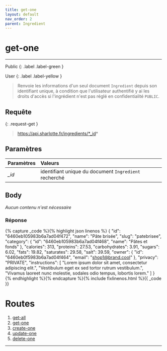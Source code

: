 ```yaml
---
title: get-one
layout: default
nav_order: 2
parent: Ingredient
---
```


<!-- DÉBUT DE LA ROUTE -->
# get-one
----

Public
{: .label .label-green }

User
{: .label .label-yellow }

> Renvoie les informations d'un seul document `Ingredient` depuis son identifiant unique, à condition que l'utilisateur authentifié y ai les droits d'accès si l'ingrédient n'est pas réglé en confidentialité `PUBLIC`.


## Requête

{: .request-get }
> https://api.sharlotte.fr/ingredients/*_id*

## Paramètres

| Paramètres | Valeurs                                               |
|:-----------|:------------------------------------------------------|
| *_id*      | identifiant unique du document `Ingredient` recherché |

## Body
*Aucun contenu n'est nécessaire*

### Réponse
{% capture _code %}{% highlight json linenos %}
{
    "id": "6460eb105983b6a7ad04f472",
    "name": "Pâte brisée",
    "slug": "patebrisee",
    "category": {
        "id": "6460eb105983b6a7ad04f468",
        "name": "Pâtes et fonds"
    },
    "calories": 313,
    "proteins": 27.53,
    "carbohydrates": 3.91,
    "sugars": 6.02,
    "fats": 19.82,
    "saturates": 29.58,
    "salt": 39.59,
    "owner": {
        "id": "6460eb0f5983b6a7ad04f464",
        "email": "shop1@brand.cool"
    },
    "privacy": "PRIVATE",
    "instructions": [
        "Lorem ipsum dolor sit amet, consectetur adipiscing elit.",
        "Vestibulum eget ex sed tortor rutrum vestibulum.",
        "Vivamus laoreet nunc molestie, sodales odio tempus, lobortis lorem."
    ]
}
{% endhighlight %}{% endcapture %}{% include fixlinenos.html %}{{ _code }}
<!-- FIN DE LA ROUTE -->

# Routes

1. [get-all]
1. [get-one]
1. [create-one]
1. [update-one]
1. [delete-one]

----

[Product]: user/produit.html
[IngredientCategory]: ingredientcategory.html
[Security]: security.html
[User]: user/index.html
[get-all]: #get-all
[get-one]: #get-one
[create-one]: #create-one
[update-one]: #update-one
[delete-one]: #delete-one